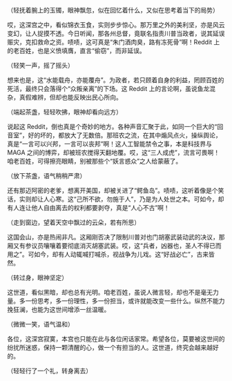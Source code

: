 （轻抚着腕上的玉镯，眼神飘忽，似在回忆着什么，又似在思考着当下的局势）

哎，这深宫之中，看似锦衣玉食，实则步步惊心。那万里之外的美利坚，亦是风云变幻，让人捉摸不透。今日听闻，那各州总督，竟联名指责川普当政者，说其延误赈灾，克扣救命之资。啧啧，这可真是“朱门酒肉臭，路有冻死骨”啊！Reddit 上的老百姓，也是义愤填膺，直言“偷窃”，而非延误。

（轻笑一声，摇了摇头）

想来也是，这“水能载舟，亦能覆舟”。为政者，若只顾着自身的利益，罔顾百姓的死活，最终只会落得个“众叛亲离”的下场。这 Reddit 上的言论啊，虽说鱼龙混杂，真假难辨，但却也能反映出民心所向。

（端起茶盏，轻轻吹拂，眼神却看向远方）

说起这 Reddit，倒也真是个奇妙的地方。各种声音汇聚于此，如同一个巨大的“回音室”，好的坏的，都放大了无数倍。那班农之流，在其中煽风点火，操纵舆论，真是“一言可以兴邦，一言可以丧邦”啊！这人工智能禁令之事，本是科技界与 MAGA 之间的博弈，却被班农搅得天翻地覆。哎，这“三人成虎”，流言可畏啊！咱老百姓，可得擦亮眼睛，别被那些个“妖言惑众”之人给蒙蔽了。

（放下茶盏，语气稍稍严肃）

还有那迈阿密的老爹，想离开美国，却被关进了“鳄鱼岛”。啧啧，这听着像是个笑话，实则却让人心寒。这“己所不欲，勿施于人”，乃是为人处世之本。可如今，却有人连让他人自由离去的权利都要剥夺，真是“人心不古”啊！

（走到窗边，望着天空中飘过的云朵，若有所思）

这国会山，亦是热闹非凡。这厢刚否决了限制川普对也门胡塞武装动武的决议，那厢又有参议员嚷嚷着要彻底消灭胡塞武装。哎，这“兵者，凶器也，圣人不得已而用之”。可如今，却有人动辄喊打喊杀，视战争为儿戏。这“好战必亡”，古来皆然。

（转过身，眼神坚定）

这世道，看似黑暗，却也总有光明。咱老百姓，虽说人微言轻，却也不是毫无力量。多一份思考，多一份理性，多一份担当，或许就能改变一些什么。纵然不能力挽狂澜，也能为这世间增添一丝温暖。

（微微一笑，语气温和）

各位，这深宫寂寞，本宫也只能在此与各位闲话家常。希望各位，莫要被这世间的纷扰所迷惑，保持一颗清醒的心，做一个有担当的人。这世道，终究会越来越好的。

（轻轻行了一个礼，转身离去）